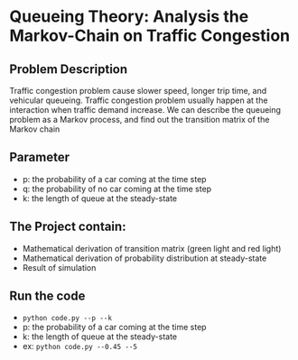 # Queueing Theory: Analysis the Markov-Chain on Traffic Congestion

## Problem Description
Traffic congestion problem cause slower speed, longer trip time, and vehicular queueing. Traffic congestion problem usually happen at the interaction when traffic demand increase. We can describe the queueing problem as a Markov process, and find out the transition matrix of the Markov chain 

## Parameter
* p: the probability of a car coming at the time step
* q: the probability of no car coming at the time step 
* k: the length of queue at the steady-state 

## The Project contain:
* Mathematical derivation of transition matrix (green light and red light)
* Mathematical derivation of probability distribution at steady-state
* Result of simulation

## Run the code
* `python code.py --p --k`
* p: the probability of a car coming at the time step
* k: the length of queue at the steady-state 
* ex: `python code.py --0.45 --5`
